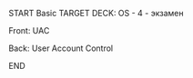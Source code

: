 START
Basic
TARGET DECK: OS - 4 - экзамен

Front: UAC  

Back: User Account Control
<!--ID: 1663427618424-->
END 